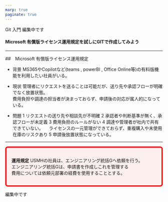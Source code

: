 ```yaml
---
marp: true
paginate: true
---
```


Git 入門
編集中です
#### Microsoft 有償版ライセンス運用規定を試しにGITで作成してみよう

---

##　Microsoft 有償版ライセンス運用規定

- 背景
MS365やCopilotなど(teams , powerBI , Office Online等)の有料版機能を利用したい社員がいる。

- 現状
管理者にリクエストを送ることは可能だが、送り先や承認フローが明確でなく放置状態。<br>
費用負担や調達の担当者が決まっておらず、申請後の対応が属人的になっている。
- 問題
1 リクエストの送り先や相談先が不明確
2 承認者や判断基準が無く、承認フローが未定義
3 費用負担のルールがない
4 調達や管理者が社内で共有できていない。
　ライセンスの一元管理ができておらず、重複購入や未使用在庫のリスクあり
5 申請後放置状態になっている。
---
<style>
.box {
    border: 4px solid #f00;
    padding: 16px;
    border-radius: 8px;
    background-color:#fff0f0;
    front-size: center
    width: fit-content;
    margin: auto;
    }
</style>

<div class="box">

**運用規定**
USMHの社員は、エンジニアリング統括Gへ依頼を行う。<br>
エンジニアリング統括Gは、申請書を作成しこれを管理する<br>
費用については依頼元部署の経費を使用することとする。
</div>

編集中です